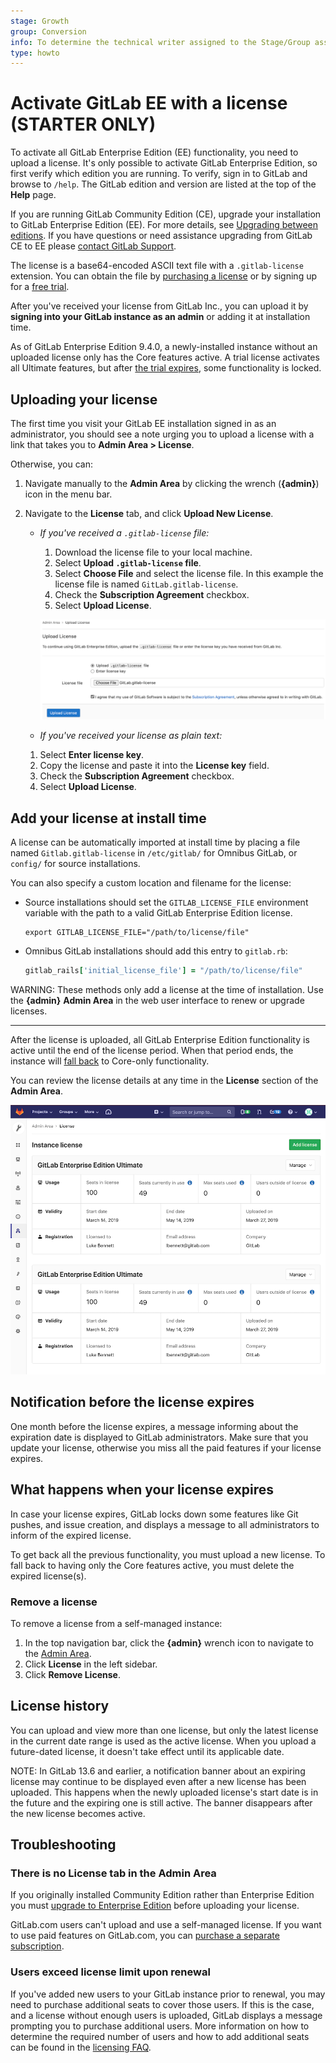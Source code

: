 ```yaml
---
stage: Growth
group: Conversion
info: To determine the technical writer assigned to the Stage/Group associated with this page, see https://about.gitlab.com/handbook/engineering/ux/technical-writing/#assignments
type: howto
---
```


# Activate GitLab EE with a license **(STARTER ONLY)**

To activate all GitLab Enterprise Edition (EE) functionality, you need to upload
a license. It's only possible to activate GitLab Enterprise Edition, so first verify which edition
you are running. To verify, sign in to GitLab and browse to `/help`. The GitLab edition and version
are listed at the top of the **Help** page.

If you are running GitLab Community Edition (CE), upgrade your installation to
GitLab Enterprise Edition (EE). For more details, see [Upgrading between editions](../../update/README.md#upgrading-between-editions).
If you have questions or need assistance upgrading from GitLab CE to EE please [contact GitLab Support](https://about.gitlab.com/support/#contact-support).

The license is a base64-encoded ASCII text file with a `.gitlab-license`
extension. You can obtain the file by [purchasing a license](https://about.gitlab.com/pricing/)
or by signing up for a [free trial](https://about.gitlab.com/free-trial/).

After you've received your license from GitLab Inc., you can upload it
by **signing into your GitLab instance as an admin** or adding it at
installation time.

As of GitLab Enterprise Edition 9.4.0, a newly-installed instance without an
uploaded license only has the Core features active. A trial license
activates all Ultimate features, but after
[the trial expires](#what-happens-when-your-license-expires), some functionality
is locked.

## Uploading your license

The first time you visit your GitLab EE installation signed in as an administrator,
you should see a note urging you to upload a license with a link that takes you
to **Admin Area > License**.

Otherwise, you can:

1. Navigate manually to the **Admin Area** by clicking the wrench (**{admin}**) icon in the menu bar.

1. Navigate to the **License** tab, and click **Upload New License**.

   - *If you've received a `.gitlab-license` file:*
     1. Download the license file to your local machine.
     1. Select **Upload `.gitlab-license` file**.
     1. Select **Choose File** and select the license file.
        In this example the license file is named `GitLab.gitlab-license`.
     1. Check the **Subscription Agreement** checkbox.
     1. Select **Upload License**.

     ![Upload license](img/license_upload_v13_8.png)

   - *If you've received your license as plain text:*
    1. Select **Enter license key**.
    1. Copy the license and paste it into the **License key** field.
    1. Check the **Subscription Agreement** checkbox.
    1. Select **Upload License**.

## Add your license at install time

A license can be automatically imported at install time by placing a file named
`Gitlab.gitlab-license` in `/etc/gitlab/` for Omnibus GitLab, or `config/` for source installations.

You can also specify a custom location and filename for the license:

- Source installations should set the `GITLAB_LICENSE_FILE` environment
  variable with the path to a valid GitLab Enterprise Edition license.

  ```shell
  export GITLAB_LICENSE_FILE="/path/to/license/file"
  ```

- Omnibus GitLab installations should add this entry to `gitlab.rb`:

  ```ruby
  gitlab_rails['initial_license_file'] = "/path/to/license/file"
  ```

WARNING:
These methods only add a license at the time of installation. Use the
**{admin}** **Admin Area** in the web user interface to renew or upgrade licenses.

---

After the license is uploaded, all GitLab Enterprise Edition functionality
is active until the end of the license period. When that period ends, the
instance will [fall back](#what-happens-when-your-license-expires) to Core-only
functionality.

You can review the license details at any time in the **License** section of the
**Admin Area**.

![License details](img/license_details.png)

## Notification before the license expires

One month before the license expires, a message informing about the expiration
date is displayed to GitLab administrators. Make sure that you update your
license, otherwise you miss all the paid features if your license expires.

## What happens when your license expires

In case your license expires, GitLab locks down some features like Git pushes,
and issue creation, and displays a message to all administrators to inform of the expired license.

To get back all the previous functionality, you must upload a new license.
To fall back to having only the Core features active, you must delete the
expired license(s).

### Remove a license

To remove a license from a self-managed instance:

1. In the top navigation bar, click the **{admin}** wrench icon to navigate to the [Admin Area](index.md).
1. Click **License** in the left sidebar.
1. Click **Remove License**.

## License history

You can upload and view more than one license, but only the latest license in the current date
range is used as the active license. When you upload a future-dated license, it
doesn't take effect until its applicable date.

NOTE:
In GitLab 13.6 and earlier, a notification banner about an expiring license may continue to be displayed even after a new license has been uploaded.
This happens when the newly uploaded license's start date is in the future and the expiring one is still active.
The banner disappears after the new license becomes active.

## Troubleshooting

### There is no License tab in the Admin Area

If you originally installed Community Edition rather than Enterprise Edition you must
[upgrade to Enterprise Edition](../../update/README.md#community-to-enterprise-edition)
before uploading your license.

GitLab.com users can't upload and use a self-managed license. If you
want to use paid features on GitLab.com, you can
[purchase a separate subscription](../../subscriptions/gitlab_com/index.md).

### Users exceed license limit upon renewal

If you've added new users to your GitLab instance prior to renewal, you may need to
purchase additional seats to cover those users. If this is the case, and a license
without enough users is uploaded, GitLab displays a message prompting you to purchase
additional users. More information on how to determine the required number of users
and how to add additional seats can be found in the
[licensing FAQ](https://about.gitlab.com/pricing/licensing-faq/).
